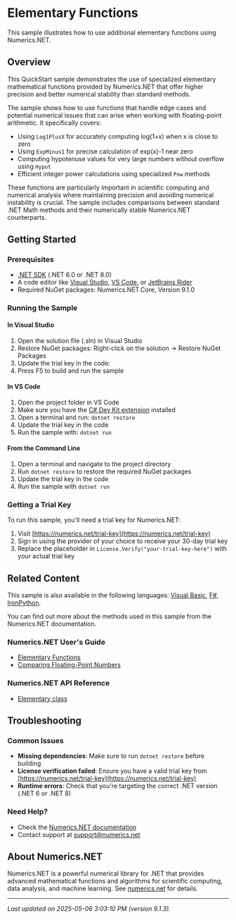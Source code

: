 # Elementary Functions

This sample illustrates how to use additional elementary functions using Numerics.NET.

## Overview

This QuickStart sample demonstrates the use of specialized elementary mathematical functions provided by 
Numerics.NET that offer higher precision and better numerical stability than standard methods.

The sample shows how to use functions that handle edge cases and potential numerical issues that can 
arise when working with floating-point arithmetic. It specifically covers:

- Using `Log1PlusX` for accurately computing log(1+x) when x is close to zero
- Using `ExpMinus1` for precise calculation of exp(x)-1 near zero
- Computing hypotenuse values for very large numbers without overflow using `Hypot`
- Efficient integer power calculations using specialized `Pow` methods

These functions are particularly important in scientific computing and numerical analysis where 
maintaining precision and avoiding numerical instability is crucial. The sample includes comparisons 
between standard .NET Math methods and their numerically stable Numerics.NET counterparts.


## Getting Started

### Prerequisites

- [.NET SDK](https://dotnet.microsoft.com/download) (.NET 6.0 or .NET 8.0)
- A code editor like [Visual Studio](https://visualstudio.microsoft.com/), [VS Code](https://code.visualstudio.com/), or [JetBrains Rider](https://www.jetbrains.com/rider/)
- Required NuGet packages: Numerics.NET.Core, Version 9.1.0

### Running the Sample

#### In Visual Studio
1. Open the solution file (.sln) in Visual Studio
2. Restore NuGet packages: Right-click on the solution → Restore NuGet Packages
3. Update the trial key in the code:
4. Press F5 to build and run the sample

#### In VS Code

1. Open the project folder in VS Code
2. Make sure you have the [C# Dev Kit extension](https://marketplace.visualstudio.com/items?itemName=ms-dotnettools.csdevkit) installed
3. Open a terminal and run: `dotnet restore`
4. Update the trial key in the code 
5. Run the sample with: `dotnet run`

#### From the Command Line

1. Open a terminal and navigate to the project directory
2. Run `dotnet restore` to restore the required NuGet packages
3. Update the trial key in the code
4. Run the sample with `dotnet run`

### Getting a Trial Key

To run this sample, you'll need a trial key for Numerics.NET:

1. Visit [https://numerics.net/trial-key](https://numerics.net/trial-key)
2. Sign in using the provider of your choice to receive your 30-day trial key
3. Replace the placeholder in `License.Verify("your-trial-key-here")` with your actual trial key

## Related Content

This sample is also available in the following languages: 
[Visual Basic](https://github.com/NumericsDotNet/quickstart-visualbasic/tree/net462/mathematics/general/elementary-functions), [F#](https://github.com/NumericsDotNet/quickstart-fsharp/tree/net462/mathematics/general/elementary-functions), [IronPython](https://github.com/NumericsDotNet/quickstart-ironpython/tree/net462/mathematics/general/elementary-functions).

You can find out more about the methods used in this sample from the Numerics.NET documentation.

### Numerics.NET User's Guide

- [Elementary Functions](https://numerics.net/documentation/latest/mathematics/mathematical-functions/elementary-functions)
- [Comparing Floating-Point Numbers](https://numerics.net/documentation/latest/mathematics/general-classes/comparing-floating-point-numbers)

### Numerics.NET API Reference

- [Elementary class](https://numerics.net/documentation/latest/reference/numerics.net.elementary)


## Troubleshooting

### Common Issues

- **Missing dependencies**: Make sure to run `dotnet restore` before building
- **License verification failed**: Ensure you have a valid trial key from [https://numerics.net/trial-key](https://numerics.net/trial-key)
- **Runtime errors**: Check that you're targeting the correct .NET version (.NET 6 or .NET 8)

### Need Help?

- Check the [Numerics.NET documentation](https://numerics.net/documentation/)
- Contact support at [support@numerics.net](mailto:support@numerics.net?subject=ElementaryFunctions%20QuickStart%20Sample%20%28C%23%29)

## About Numerics.NET

Numerics.NET is a powerful numerical library for .NET that provides advanced mathematical 
functions and algorithms for scientific computing, data analysis, and machine learning.
See [numerics.net](https://numerics.net) for details.

---

_Last updated on 2025-05-06 3:03:10 PM (version 9.1.3)._
